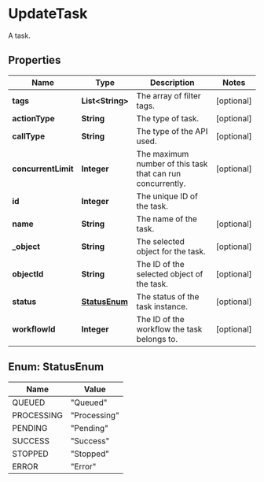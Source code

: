 

# UpdateTask

A task. 

## Properties

| Name | Type | Description | Notes |
|------------ | ------------- | ------------- | -------------|
|**tags** | **List&lt;String&gt;** | The array of filter tags.  |  [optional] |
|**actionType** | **String** | The type of task.  |  [optional] |
|**callType** | **String** | The type of the API used.  |  [optional] |
|**concurrentLimit** | **Integer** | The maximum number of this task that can run concurrently.  |  [optional] |
|**id** | **Integer** | The unique ID of the task.  |  |
|**name** | **String** | The name of the task.  |  [optional] |
|**_object** | **String** | The selected object for the task.  |  [optional] |
|**objectId** | **String** | The ID of the selected object of the task.  |  [optional] |
|**status** | [**StatusEnum**](#StatusEnum) | The status of the task instance.  |  [optional] |
|**workflowId** | **Integer** | The ID of the workflow the task belongs to.  |  [optional] |



## Enum: StatusEnum

| Name | Value |
|---- | -----|
| QUEUED | &quot;Queued&quot; |
| PROCESSING | &quot;Processing&quot; |
| PENDING | &quot;Pending&quot; |
| SUCCESS | &quot;Success&quot; |
| STOPPED | &quot;Stopped&quot; |
| ERROR | &quot;Error&quot; |



